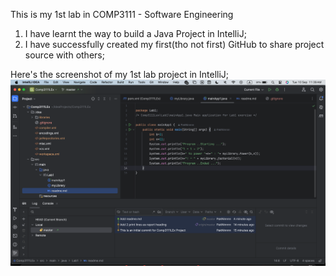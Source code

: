 
This is my 1st lab in COMP3111 - Software Engineering
1. I have learnt the way to build a Java Project in IntelliJ;
2. I have successfully created my first(tho not first) GitHub to share project source with others;

Here's the screenshot of my 1st lab project in IntelliJ;
![img.png](img.png)